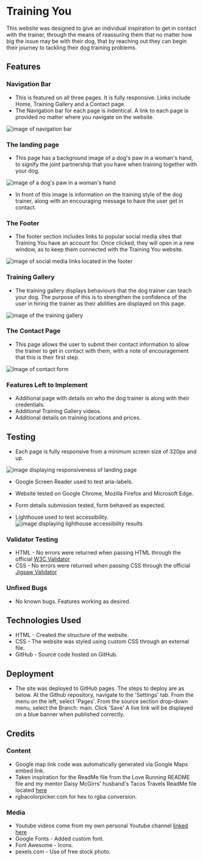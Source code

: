 # Training You

This website was designed to give an individual inspiration to get in contact with the trainer, through the means of reassuring them that no matter how big the issue may be with their dog, that by reaching out they can begin their journey to tackling their dog training problems.

## Features

### Navigation Bar
* This is featured on all three pages. It is fully responsive. Links include Home, Training Gallery and a Contact page.
* The Navigation bar for each page is indentical. A link to each page is provided no matter where you navigate on the website.

![image of navigation bar](/assets/images/navigationbar.png "Navigation Bar")

### The landing page
* This page has a background image of a dog's paw in a woman's hand, to signify the joint partnership that you have when training together with your dog.

![image of a dog's paw in a woman's hand](/assets/images/doginhandsmall.png "Woman holding the paw of her dog")

* In front of this image is information on the training style of the dog trainer, along with an encouraging message to have the user get in contact.

### The Footer

* The footer section includes links to popular social media sites that Training You have an account for. Once clicked, they will open in a new window, as to keep them connected with the Training You website.

![image of social media links located in the footer](/assets/images/footerlinks.png "Image of the website Footer displaying links to Facebook, Instagram and Twitter")

### Training Gallery

* The training gallery displays behaviours that the dog trainer can teach your dog. The purpose of this is to strengthen the confidence of the user in hiring the trainer as their abilities are displayed on this page.

![image of the training gallery](/assets/images/traininggallery.png "Image of the training gallery")

### The Contact Page

* This page allows the user to submit their contact information to allow the trainer to get in contact with them, with a note of encouragement that this is their first step.

![Image of contact form](/assets/images/contactform.png "Image of contactg form")

### Features Left to Implement

* Additional page with details on who the dog trainer is along with their credentials.
* Additional Training Gallery videos.
* Additional details on training locations and prices.

## Testing

* Each page is fully responsive from a minimum screen size of 320px and up.

![image displaying responsiveness of landing page](/assets/images/responsiveness.png "Four screens of various sizes displaying the responsive elements of the landing page")

* Google Screen Reader used to test aria-labels.

* Website tested on Google Chrome, Mozilla Firefox and Microsoft Edge.

* Form details submission tested, form behaved as expected.

* Lighthouse used to test accessibility.
![image displaying lighthouse accessibility results](/assets/images/lighthouse.png "Image displaying lighthouse accessibility results")

### Validator Testing

* HTML - No errors were returned when passing HTML through the official [W3C Validator](https://validator.w3.org/)
* CSS - No errors were returned when passing CSS through the official [Jigsaw Validator](https://jigsaw.w3.org/)

### Unfixed Bugs
* No known bugs. Features working as desired.

## Technologies Used

* HTML - Created the structure of the website.
* CSS - The website was styled using custom CSS through an external file.
* GitHub - Source code hosted on GitHub.

## Deployment

* The site was deployed to GitHub pages. The steps to deploy are as below.
At the Github repository, navigate to the 'Settings' tab.
From the menu on the left, select 'Pages'.
From the source section drop-down menu, select the Branch: main.
Click 'Save'
A live link will be displayed on a blue banner when published correctly.

## Credits

### Content
* Google map link code was automatically generated via Google Maps embed link.
* Taken inspiration for the ReadMe file from the Love Running README file and my mentor Daisy McGirrs' husband's Tacos Travels ReadMe file located [here](https://github.com/Gareth-McGirr/tacos-travels "link to Tacos Travels repository")
* rgbacolorpicker.com for hex to rgba conversion.

### Media
* Youtube videos come from my own personal Youtube channel [linked here](https://www.youtube.com/channel/UCCPTIGkJvl3tm-DgYs6Nkvg "link to Youtube channel")
* Google Fonts - Added custom font.
* Font Awesome - Icons.
* pexels.com - Use of free stock photo.